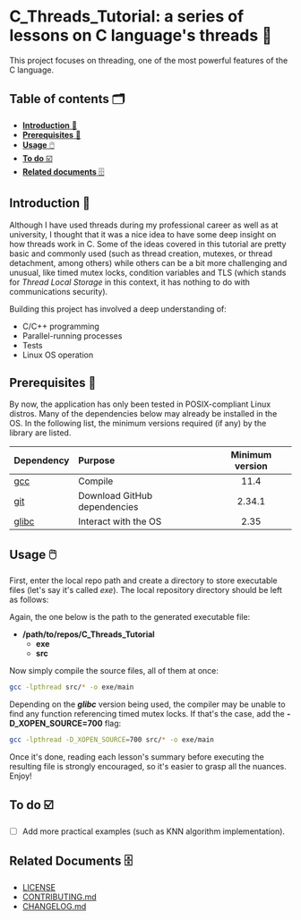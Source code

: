 # C_Threads_Tutorial: a series of lessons on C language's threads 🧵
This project focuses on threading, one of the most powerful features of the C language.


## Table of contents 🗂️
* [**Introduction** 📑](#introduction)
* [**Prerequisites** 🧱](#prerequisites)
* [**Usage** 🖱️](#usage)
* [**To do** ☑️](#to-do)
* [**Related documents** 🗄️](#related-documents)


## Introduction <a id="introduction"></a> 📑
Although I have used threads during my professional career as well as at university, I thought that it was a nice idea to have some deep insight on
how threads work in C. Some of the ideas covered in this tutorial are pretty basic and commonly used (such as thread creation, mutexes, or thread
detachment, among others) while others can be a bit more challenging and unusual, like timed mutex locks, condition variables and TLS (which stands
for _Thread Local Storage_ in this context, it has nothing to do with communications security).

Building this project has involved a deep understanding of:
* C/C++ programming
* Parallel-running processes
* Tests
* Linux OS operation


## Prerequisites <a id="prerequisites"></a> 🧱
By now, the application has only been tested in POSIX-compliant Linux distros. Many of the dependencies below may already be installed in the OS.
In the following list, the minimum versions required (if any) by the library are listed.

| Dependency                   | Purpose                                 | Minimum version |
| :--------------------------- | :-------------------------------------- |:-------------: |
| [gcc][gcc-link]              | Compile                                 |11.4            |
| [git][git-link]              | Download GitHub dependencies            |2.34.1          |
| [glibc][glibc-link]          | Interact with the OS                    |2.35            |


[gcc-link]:        https://gcc.gnu.org/
[git-link]:        https://git-scm.com/
[glibc-link]:      https://www.gnu.org/software/libc/

## Usage <a id="usage"></a> 🖱️
First, enter the local repo path and create a directory to store executable files (let's say it's called _exe_).
The local repository directory should be left as follows:

Again, the one below is the path to the generated executable file:
- **/path/to/repos/C_Threads_Tutorial**
  - **exe**
  - **src**

Now simply compile the source files, all of them at once:

```bash
gcc -lpthread src/* -o exe/main
```

Depending on the **_glibc_** version being used, the compiler may be unable to find any function referencing timed mutex locks. If that's the case, add the **-D_XOPEN_SOURCE=700** flag:

```bash
gcc -lpthread -D_XOPEN_SOURCE=700 src/* -o exe/main
```

Once it's done, reading each lesson's summary before executing the resulting file is strongly encouraged, so it's easier to grasp all the nuances. Enjoy!

## To do <a id="to-do"></a> ☑️
- [ ] Add more practical examples (such as KNN algorithm implementation).

## Related Documents <a id="related-documents"></a> 🗄️
* [LICENSE](LICENSE)
* [CONTRIBUTING.md](Docs/CONTRIBUTING.md)
* [CHANGELOG.md](Docs/CHANGELOG.md)

